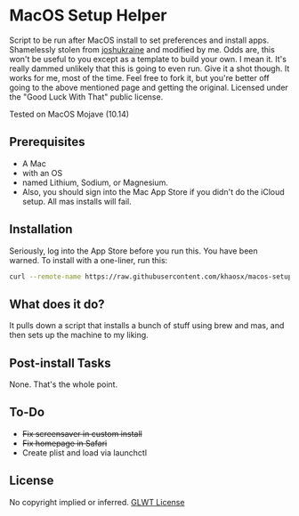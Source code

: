 # MacOS Setup Helper

Script to be run after MacOS install to set preferences and install apps. Shamelessly stolen from [joshukraine](https://github.com/joshukraine/) and modified by me. Odds are, this won't be useful to you except as a template to build your own. I mean it. It's really dammed unlikely that this is going to even run. Give it a shot though. It works for me, most of the time. Feel free to fork it, but you're better off going to the above mentioned page and getting the original. Licensed under the "Good Luck With That" public license.

Tested on MacOS Mojave (10.14)

## Prerequisites

* A Mac
* with an OS
* named Lithium, Sodium, or Magnesium.
* Also, you should sign into the Mac App Store if you didn't do the iCloud setup. All mas installs will fail.

## Installation

Seriously, log into the App Store before you run this. You have been warned.
To install with a one-liner, run this:

```sh
curl --remote-name https://raw.githubusercontent.com/khaosx/macos-setup/master/post_install.sh && sh post_install.sh 2>&1 | tee ~/install.log
```

## What does it do?

It pulls down a script that installs a bunch of stuff using brew and mas, and then sets up the machine to my liking.

## Post-install Tasks

None. That's the whole point.

## To-Do
* ~~Fix screensaver in custom install~~
* ~~Fix homepage in Safari~~
* Create plist and load via launchctl

## License

No copyright implied or inferred. [GLWT License](https://github.com/khaosx/macos-setup/blob/master/LICENSE)
